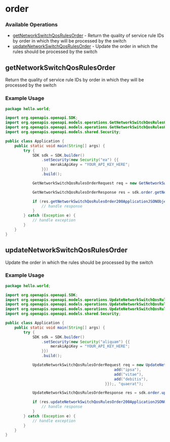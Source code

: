 # order

### Available Operations

* [getNetworkSwitchQosRulesOrder](#getnetworkswitchqosrulesorder) - Return the quality of service rule IDs by order in which they will be processed by the switch
* [updateNetworkSwitchQosRulesOrder](#updatenetworkswitchqosrulesorder) - Update the order in which the rules should be processed by the switch

## getNetworkSwitchQosRulesOrder

Return the quality of service rule IDs by order in which they will be processed by the switch

### Example Usage

```java
package hello.world;

import org.openapis.openapi.SDK;
import org.openapis.openapi.models.operations.GetNetworkSwitchQosRulesOrderRequest;
import org.openapis.openapi.models.operations.GetNetworkSwitchQosRulesOrderResponse;
import org.openapis.openapi.models.shared.Security;

public class Application {
    public static void main(String[] args) {
        try {
            SDK sdk = SDK.builder()
                .setSecurity(new Security("ea") {{
                    merakiApiKey = "YOUR_API_KEY_HERE";
                }})
                .build();

            GetNetworkSwitchQosRulesOrderRequest req = new GetNetworkSwitchQosRulesOrderRequest("facilis");            

            GetNetworkSwitchQosRulesOrderResponse res = sdk.order.getNetworkSwitchQosRulesOrder(req);

            if (res.getNetworkSwitchQosRulesOrder200ApplicationJSONObject != null) {
                // handle response
            }
        } catch (Exception e) {
            // handle exception
        }
    }
}
```

## updateNetworkSwitchQosRulesOrder

Update the order in which the rules should be processed by the switch

### Example Usage

```java
package hello.world;

import org.openapis.openapi.SDK;
import org.openapis.openapi.models.operations.UpdateNetworkSwitchQosRulesOrderRequest;
import org.openapis.openapi.models.operations.UpdateNetworkSwitchQosRulesOrderRequestBody;
import org.openapis.openapi.models.operations.UpdateNetworkSwitchQosRulesOrderResponse;
import org.openapis.openapi.models.shared.Security;

public class Application {
    public static void main(String[] args) {
        try {
            SDK sdk = SDK.builder()
                .setSecurity(new Security("aliquam") {{
                    merakiApiKey = "YOUR_API_KEY_HERE";
                }})
                .build();

            UpdateNetworkSwitchQosRulesOrderRequest req = new UpdateNetworkSwitchQosRulesOrderRequest(                new UpdateNetworkSwitchQosRulesOrderRequestBody(                new String[]{{
                                                add("ipsa"),
                                                add("vitae"),
                                                add("debitis"),
                                            }});, "quaerat");            

            UpdateNetworkSwitchQosRulesOrderResponse res = sdk.order.updateNetworkSwitchQosRulesOrder(req);

            if (res.updateNetworkSwitchQosRulesOrder200ApplicationJSONObject != null) {
                // handle response
            }
        } catch (Exception e) {
            // handle exception
        }
    }
}
```
